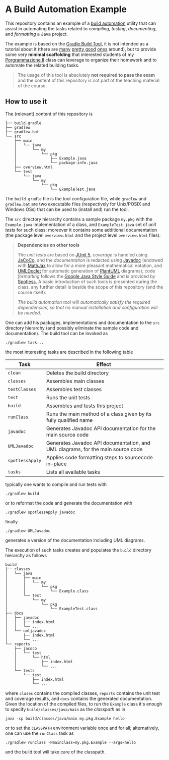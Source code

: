 # A Build Automation Example

This repository contains an example of a [build automation](https://en.wikipedia.org/wiki/Build_automation)
utility that can assist in automating the tasks related to *compiling*, *testing*, *documenting*, and *formatting* a Java project.

The example is based on the [Gradle Build Tool](https://gradle.org/), it is not
intended as a tutorial about it (there are
[many](https://guides.gradle.org/creating-new-gradle-builds/)
[pretty good](https://www.vogella.com/tutorials/Gradle/article.html)
[ones](https://www.petrikainulainen.net/getting-started-with-gradle/) around), but to provide some very **minimal  scaffolding** that interested students of my [Porgrammazione II](https://prog2.di.unimi.it/) class can leverage to organize their homework and to automate the related building tasks.

> The usage of this tool is absolutely **not required to pass the exam** and the
> content of this repository is not part of the teaching material of the course.

## How to use it

The (relevant) content of this repository is

    ├── build.gradle
    ├── gradlew
    ├── gradlew.bat
    └── src
        ├── main
        │   └── java
        │       └── my
        │           └── pkg
        │               ├── Example.java
        │               └── package-info.java
        ├── overview.html
        └── test
            └── java
                └── my
                    └── pkg
                        └── ExampleTest.java

The `build.gradle` file is the tool configuration file, while `gradlew` and
`gradlew.bat` are two executable files (respectively for Unix/POSIX and Windows
OSs) that can be used to (install and) run the tool.

The `src` directory hierarchy contains a sample package `my.pkg` with the
`Example.java` implementation of a class, and `ExampleTest.java` set of *unit
tests* for such class; moreover it contains some additional documentation (the
package level `overview.html` and the project level `overview.html` files).

> **Dependencies on other tools**
>
> The *unit test*s are based on [JUnit 5](https://junit.org/junit5/), *coverage*
> is handled using [JaCoCo](https://www.eclemma.org/jacoco/), and the
> *documentation* is redacted using
> [Javadoc](https://docs.oracle.com/en/java/javase/11/javadoc/) (endowed with
> [MathJax](https://www.mathjax.org/) to allow for a more pleasant mathematical
> notation, and [UMLDoclet](https://github.com/talsma-ict/umldoclet) for
> automatic generation of [PlantUML](https://plantuml.com/) diagrams); code
> *formatting* follows the [Google Java Style
> Guide](https://google.github.io/styleguide/javaguide.html) and is provided by
> [Spotless](https://github.com/diffplug/spotless/tree/master/plugin-gradle), A
> basic introduction of such tools is presented during the class, any further
> detail is beside the scope of this repository (and the course itself).
>
> *The build automation tool will automatically satisfy the required dependencies,
> so that no manual installation and configuration will be needed*.

One can add his packages, implementations and documentation to the
`src` directory hierarchy (and possibly eliminate the sample code and
documentation). The build tool can be invoked as

    ./gradlew task...

the most interesting tasks are described in the following table

|      Task       |                              Effect                                             |
| --------------- | ------------------------------------------------------------------------------- |
| `clean`         | Deletes the build directory                                                     |
| `classes`       | Assembles main classes                                                          |
| `testClasses`   | Assembles test classes                                                          |
| `test`          | Runs the unit tests                                                             |
| `build`         | Assembles and tests this project                                                |
| `runClass`      | Runs the main method of a class given by its fully qualified name               |
| `javadoc`       | Generates Javadoc API documentation for the main source code                    |
| `UMLJavadoc`    | Generates Javadoc API documentation, and UML diagrams, for the main source code |
| `spotlessApply` | Applies code formatting steps to sourcecode in-place                            |
| `tasks`         | Lists all available tasks                                                       |

typically one wants to compile and run tests with

    ./gradlew build

or to reformat the code and generate the documentation with

    ./gradlew spotlessApply javadoc

finally

    ./gradlew UMLJavadoc

generates a version of the documentation including UML diagrams.

The execution of such tasks creates and populates the `build` directory
hierarchy as follows

    build
    ├── classes
    │   └── java
    │       ├── main
    │       │   └── my
    │       │       └── pkg
    │       │           └── Example.class
    │       └── test
    │           └── my
    │               └── pkg
    │                   └── ExampleTest.class
    ├── docs
    │   ├── javadoc
    │   │   ├── index.html
    │   │   └── ...
    │   └── umljavadoc
    │       ├── index.html
    │       └── ...
    └── reports
        ├── jacoco
        │   └── test
        │       └── html
        │           ├── index.html
        │           └── ...
        └── tests
            └── test
                ├── index.html
                └── ...

where `clases` contains the compiled classes, `reports` contains the unit test
and coverage results, and `docs` contains the generated documentation. Given the
location of the compiled files, to run the `Example` class it's enough to
specify `build/classes/java/main` as the *classpath* as in

    java -cp build/classes/java/main my.pkg.Example hello

or to set the `CLASSPATH` environment variable once and for all; alternatively,
one can use the `runClass` task as

    ./gradlew runClass -PmainClass=my.pkg.Example --args=hello

and the build tool will take care of the classpath.